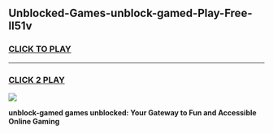 
## Unblocked-Games-unblock-gamed-Play-Free-ll51v
<h3>
<a href="https://premium76.site?title=unblock-gamed&ref=10A">CLICK TO PLAY</a></h3>
<hr>

<h3>
<a href="https://premium76.site?title=unblock-gamed&ref=10A">CLICK 2 PLAY</a>
  
</h3>

<a href="https://premium76.site?title=unblock-gamed&ref=10A"><img src="https://clearcache.store/games.png"></a>


**unblock-gamed games unblocked: Your Gateway to Fun and Accessible Online Gaming**
